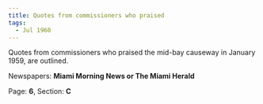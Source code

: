 ```yaml
---  
title: Quotes from commissioners who praised  
tags:  
  - Jul 1960  
---  
```

  
Quotes from commissioners who praised the mid-bay causeway in January 1959, are outlined.  
  
Newspapers: **Miami Morning News or The Miami Herald**  
  
Page: **6**, Section: **C** 

